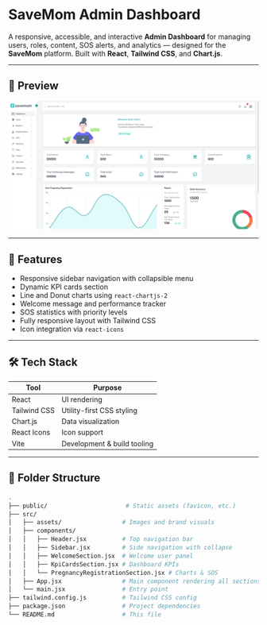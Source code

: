 # SaveMom Admin Dashboard

A responsive, accessible, and interactive **Admin Dashboard** for managing users, roles, content, SOS alerts, and analytics — designed for the **SaveMom** platform. Built with **React**, **Tailwind CSS**, and **Chart.js**.

---

## 📸 Preview

![Dashboard Preview](./preview.png)

---

## 🚀 Features

- Responsive sidebar navigation with collapsible menu
- Dynamic KPI cards section
- Line and Donut charts using `react-chartjs-2`
- Welcome message and performance tracker
- SOS statistics with priority levels
- Fully responsive layout with Tailwind CSS
- Icon integration via `react-icons`

---

## 🛠️ Tech Stack

| Tool         | Purpose                     |
| ------------ | --------------------------- |
| React        | UI rendering                |
| Tailwind CSS | Utility-first CSS styling   |
| Chart.js     | Data visualization          |
| React Icons  | Icon support                |
| Vite         | Development & build tooling |

---

## 📁 Folder Structure

```bash
.
├── public/                      # Static assets (favicon, etc.)
├── src/
│   ├── assets/                 # Images and brand visuals
│   ├── components/
│   │   ├── Header.jsx          # Top navigation bar
│   │   ├── Sidebar.jsx         # Side navigation with collapse
│   │   ├── WelcomeSection.jsx  # Welcome user panel
│   │   ├── KpiCardsSection.jsx # Dashboard KPIs
│   │   └── PregnancyRegistrationSection.jsx # Charts & SOS
│   ├── App.jsx                 # Main component rendering all sections
│   └── main.jsx                # Entry point
├── tailwind.config.js          # Tailwind CSS config
├── package.json                # Project dependencies
└── README.md                   # This file
```
